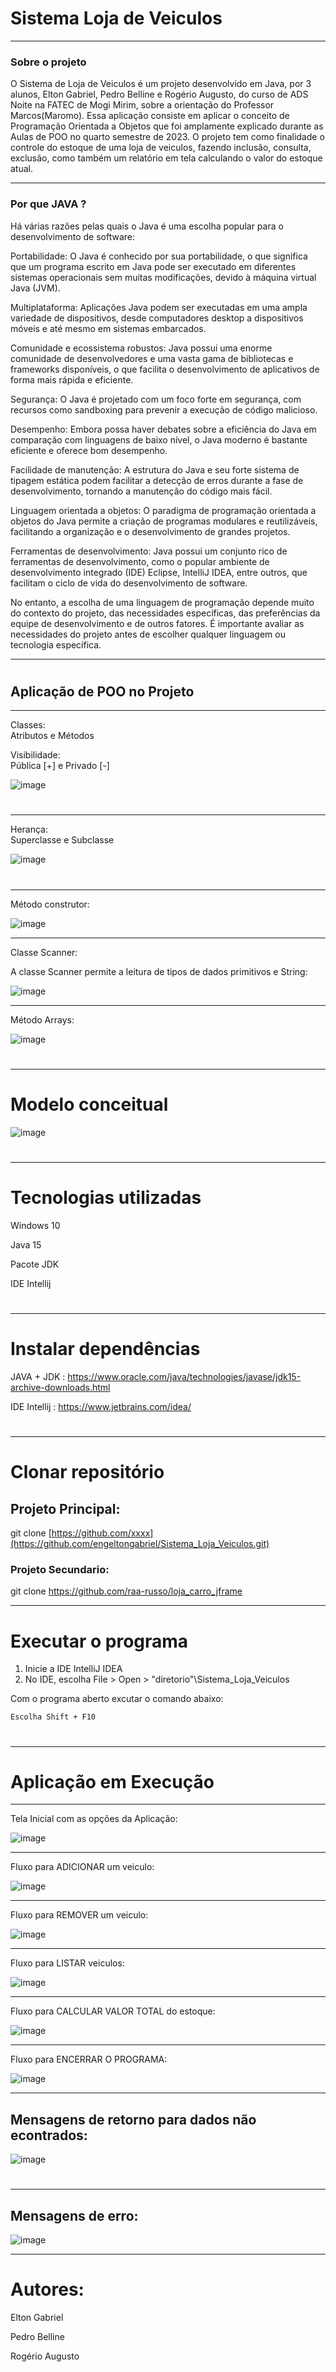 # Sistema Loja de Veiculos


___

### Sobre o projeto


O Sistema de Loja de Veiculos é um projeto desenvolvido em Java, por 3 alunos, Elton Gabriel, Pedro Belline e Rogério Augusto, do curso de ADS Noite na FATEC de Mogi Mirim, sobre a orientação do Professor Marcos(Maromo). Essa aplicação consiste em  aplicar o conceito de  Programação Orientada a Objetos que foi amplamente explicado durante as Aulas de POO no quarto semestre de 2023. O projeto tem como finalidade o controle do estoque de uma loja de veiculos, fazendo inclusão, consulta, exclusão, como também um relatório em tela calculando o valor do estoque atual.
___

### Por que JAVA ?

Há várias razões pelas quais o Java é uma escolha popular para o desenvolvimento de software:

Portabilidade: O Java é conhecido por sua portabilidade, o que significa que um programa escrito em Java pode ser executado em diferentes sistemas operacionais sem muitas modificações, devido à máquina virtual Java (JVM).

Multiplataforma: Aplicações Java podem ser executadas em uma ampla variedade de dispositivos, desde computadores desktop a dispositivos móveis e até mesmo em sistemas embarcados.

Comunidade e ecossistema robustos: Java possui uma enorme comunidade de desenvolvedores e uma vasta gama de bibliotecas e frameworks disponíveis, o que facilita o desenvolvimento de aplicativos de forma mais rápida e eficiente.

Segurança: O Java é projetado com um foco forte em segurança, com recursos como sandboxing para prevenir a execução de código malicioso.

Desempenho: Embora possa haver debates sobre a eficiência do Java em comparação com linguagens de baixo nível, o Java moderno é bastante eficiente e oferece bom desempenho.

Facilidade de manutenção: A estrutura do Java e seu forte sistema de tipagem estática podem facilitar a detecção de erros durante a fase de desenvolvimento, tornando a manutenção do código mais fácil.

Linguagem orientada a objetos: O paradigma de programação orientada a objetos do Java permite a criação de programas modulares e reutilizáveis, facilitando a organização e o desenvolvimento de grandes projetos.

Ferramentas de desenvolvimento: Java possui um conjunto rico de ferramentas de desenvolvimento, como o popular ambiente de desenvolvimento integrado (IDE) Eclipse, IntelliJ IDEA, entre outros, que facilitam o ciclo de vida do desenvolvimento de software.

No entanto, a escolha de uma linguagem de programação depende muito do contexto do projeto, das necessidades específicas, das preferências da equipe de desenvolvimento e de outros fatores. É importante avaliar as necessidades do projeto antes de escolher qualquer linguagem ou tecnologia específica.

___
#
## Aplicação de POO no Projeto 

---

Classes:    
Atributos e Métodos
    
Visibilidade:  
Pública [+] e  Privado [-]

![image](https://github.com/engeltongabriel/Sistema_Loja_Veiculos/assets/83319090/6efa262b-b7e5-49a0-b591-fb3147770fcd)


#

___
Herança:  
Superclasse e Subclasse

![image](https://github.com/engeltongabriel/Sistema_Loja_Veiculos/assets/83319090/c4307649-8ec1-4ab6-9fe7-d6bed169b310)



#

___
Método construtor:

![image](https://github.com/engeltongabriel/Sistema_Loja_Veiculos/assets/83319090/3e29f8e1-060b-4997-9ea7-5256394f9dbb)


___
Classe Scanner:

A classe Scanner permite a leitura de tipos de dados primitivos e String:

![image](https://github.com/engeltongabriel/Sistema_Loja_Veiculos/assets/83319090/482043fa-f1ba-473f-b834-616901cf8c59)

___
Método Arrays:

![image](https://github.com/engeltongabriel/Sistema_Loja_Veiculos/assets/83319090/62a8578e-1b47-4900-b777-9d1b541265c8)


#
___


# Modelo conceitual

![image](https://github.com/engeltongabriel/Sistema_Loja_Veiculos/assets/83319090/0ad7d92d-9f33-4764-9023-1c073217fbeb)


# 

---
# Tecnologias utilizadas

Windows 10

Java 15

Pacote JDK

IDE Intellij

#

---

# Instalar dependências

JAVA + JDK : https://www.oracle.com/java/technologies/javase/jdk15-archive-downloads.html

IDE Intellij : https://www.jetbrains.com/idea/
#

___
# Clonar repositório

## Projeto Principal:
git clone [https://github.com/xxxx](https://github.com/engeltongabriel/Sistema_Loja_Veiculos.git)

### Projeto Secundario:
git clone https://github.com/raa-russo/loja_carro_jframe

___
# Executar o programa

1) Inicie a IDE IntelliJ IDEA
2) No IDE, escolha File > Open > "diretorio"\Sistema_Loja_Veiculos

Com o programa aberto excutar o comando abaixo:

    Escolha Shift + F10

#
#
___
# Aplicação em Execução

___
Tela Inicial com as opções da Aplicação:

![image](https://github.com/engeltongabriel/Sistema_Loja_Veiculos/assets/83319090/dde34d0a-a5a3-4b0a-b40b-ed204e8dea60)



___
Fluxo para ADICIONAR um veiculo:

![image](https://github.com/engeltongabriel/Sistema_Loja_Veiculos/assets/83319090/ab81797f-9d32-4f9a-b29a-0a91021e3678)


___
Fluxo para REMOVER um veiculo:

![image](https://github.com/engeltongabriel/Sistema_Loja_Veiculos/assets/83319090/c0ceb239-9021-4ed7-8790-5bf8765cdc85)


___
Fluxo para LISTAR veiculos:

![image](https://github.com/engeltongabriel/Sistema_Loja_Veiculos/assets/83319090/e91844bc-3cb6-4366-8b89-def61e761292)


___
Fluxo para CALCULAR VALOR TOTAL do estoque:

![image](https://github.com/engeltongabriel/Sistema_Loja_Veiculos/assets/83319090/9a73c107-d78a-4ad8-9a62-3f1a6361e050)

___
Fluxo para ENCERRAR O PROGRAMA:

![image](https://github.com/engeltongabriel/Sistema_Loja_Veiculos/assets/83319090/a5fbeb7e-f0b5-469b-9e73-592467d12424)

___

## Mensagens de retorno para dados não econtrados:

![image](https://github.com/engeltongabriel/Sistema_Loja_Veiculos/assets/83319090/84e8a7b5-eb08-464a-b0c0-0ae6a317f2bf)

#
___
## Mensagens de erro:

![image](https://github.com/engeltongabriel/Sistema_Loja_Veiculos/assets/83319090/500e11c4-de50-4f95-8077-5dba23a509e7)



---
#
# Autores:

Elton Gabriel

Pedro Belline 

Rogério Augusto
